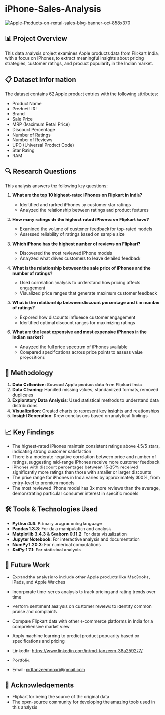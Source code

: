 # iPhone-Sales-Analysis

![Apple-Products-on-rental-sales-blog-banner-oct-858x370](https://github.com/user-attachments/assets/85739e9d-2227-4fa1-9665-b708cd923fc3)


## 📊 Project Overview
This data analysis project examines Apple products data from Flipkart India, with a focus on iPhones, to extract meaningful insights about pricing strategies, customer ratings, and product popularity in the Indian market.

## 📋 Dataset Information
The dataset contains 62 Apple product entries with the following attributes:
- Product Name
- Product URL
- Brand
- Sale Price
- MRP (Maximum Retail Price)
- Discount Percentage
- Number of Ratings
- Number of Reviews
- UPC (Universal Product Code)
- Star Rating
- RAM

## 🔍 Research Questions
This analysis answers the following key questions:

1. **What are the top 10 highest-rated iPhones on Flipkart in India?**
   - Identified and ranked iPhones by customer star ratings
   - Analyzed the relationship between ratings and product features

2. **How many ratings do the highest-rated iPhones on Flipkart have?**
   - Examined the volume of customer feedback for top-rated models
   - Assessed reliability of ratings based on sample size

3. **Which iPhone has the highest number of reviews on Flipkart?**
   - Discovered the most reviewed iPhone models
   - Analyzed what drives customers to leave detailed feedback

4. **What is the relationship between the sale price of iPhones and the number of ratings?**
   - Used correlation analysis to understand how pricing affects engagement
   - Visualized price ranges that generate maximum customer feedback

5. **What is the relationship between discount percentage and the number of ratings?**
   - Explored how discounts influence customer engagement
   - Identified optimal discount ranges for maximizing ratings

6. **What are the least expensive and most expensive iPhones in the Indian market?**
   - Analyzed the full price spectrum of iPhones available
   - Compared specifications across price points to assess value propositions

## 🔧 Methodology
1. **Data Collection**: Sourced Apple product data from Flipkart India
2. **Data Cleaning**: Handled missing values, standardized formats, removed duplicates
3. **Exploratory Data Analysis**: Used statistical methods to understand data distributions
4. **Visualization**: Created charts to represent key insights and relationships
5. **Insight Generation**: Drew conclusions based on analytical findings

## 📈 Key Findings
- The highest-rated iPhones maintain consistent ratings above 4.5/5 stars, indicating strong customer satisfaction
- There is a moderate negative correlation between price and number of ratings, suggesting mid-range iPhones receive more customer feedback
- iPhones with discount percentages between 15-25% received significantly more ratings than those with smaller or larger discounts
- The price range for iPhones in India varies by approximately 300%, from entry-level to premium models
- The most reviewed iPhone model has 3x more reviews than the average, demonstrating particular consumer interest in specific models

## 🛠️ Tools & Technologies Used
- **Python 3.8**: Primary programming language
- **Pandas 1.3.3**: For data manipulation and analysis
- **Matplotlib 3.4.3** & **Seaborn 0.11.2**: For data visualization
- **Jupyter Notebook**: For interactive analysis and documentation
- **NumPy 1.20.3**: For numerical computations
- **SciPy 1.7.1**: For statistical analysis


## 🔮 Future Work
- Expand the analysis to include other Apple products like MacBooks, iPads, and Apple Watches
- Incorporate time-series analysis to track pricing and rating trends over time
- Perform sentiment analysis on customer reviews to identify common praise and complaints
- Compare Flipkart data with other e-commerce platforms in India for a comprehensive market view
- Apply machine learning to predict product popularity based on specifications and pricing



- LinkedIn: https://www.linkedin.com/in/md-tanzeem-38a259277/
- Portfolio: 
- Email: mdtanzeemnoori@gmail.com



## 🙏 Acknowledgements
- Flipkart for being the source of the original data
- The open-source community for developing the amazing tools used in this analysis
